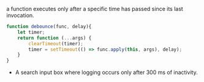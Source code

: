 a function executes only after a specific time has passed since its last invocation.

```js
function debounce(func, delay){
	let timer;
	return function (...args) {
		clearTimeout(timer);
		timer = setTimeout(() => func.apply(this, args), delay);
	}
}
```
- A search input box where logging occurs only after 300 ms of inactivity.